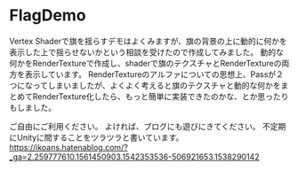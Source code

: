 # FlagDemo

Vertex Shaderで旗を揺らすデモはよくみますが、旗の背景の上に動的に何かを表示した上で揺らせないかという相談を受けたので作成してみました。
動的な何かをRenderTextureで作成し、shaderで旗のテクスチャとRenderTextureの両方を表示しています。
RenderTextureのアルファについての思想上、Passが２つになってしまいましたが、よくよく考えると旗のテクスチャと動的な何かをまとめてRenderTexture化したら、もっと簡単に実装できたのかな、とか思ったりもしました。

ご自由にご利用ください。
よければ、ブログにも遊びにきてください。
不定期にUnityに間することをツラツラと書いています。
https://ikoans.hatenablog.com/?_ga=2.259777610.1561450903.1542353536-506921653.1538290142
